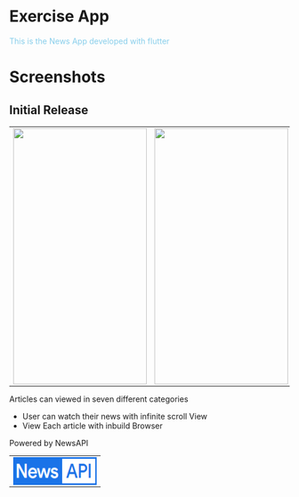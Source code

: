# Exercise App

<span style="color:skyblue">This is the News App developed with flutter</span>

# Screenshots

## Initial Release

<table><tr>
<td>
<img src='https://github.com/nirmalraj2000/News-App/blob/master/Images/1.gif' align='left' width='240' height='460' padding='30'>
</td>
<td>
<img src='https://github.com/nirmalraj2000/News-App/blob/master/Images/2.gif' align='left' width='240' height='460'>
</td>
<td>
<img src='https://github.com/nirmalraj2000/News-App/blob/master/Images/3.gif' align='left' width='240' height='460'>
</td>
</table>

<!-- ## New Features Added -->

Articles can viewed in seven different categories

- User can watch their news with infinite scroll View
- View Each article with inbuild Browser


Powered by NewsAPI

<table><tr>
<td>
<img src='https://github.com/nirmalraj2000/News-App/blob/master/Images/newsapiLogo.png' align='left' width='150' height='50' padding='30'>
</td>
</table>





